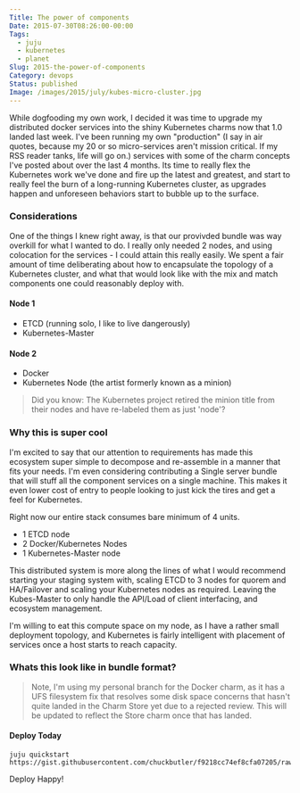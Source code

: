```yaml
---
Title: The power of components
Date: 2015-07-30T08:26:00-00:00
Tags:
  - juju
  - kubernetes
  - planet
Slug: 2015-the-power-of-components
Category: devops
Status: published
Image: /images/2015/july/kubes-micro-cluster.jpg
---
```


While dogfooding my own work, I decided it was time to upgrade my distributed
docker services into the shiny Kubernetes charms now that 1.0 landed last week.
I've been running my own "production" (I say in air quotes, because my 20 or so
micro-services aren't mission critical. If my RSS reader tanks, life will go on.)
services with some of the charm concepts I've posted about over the last 4 months.
Its time to really flex the Kubernetes work we've done and fire up the latest
and greatest, and start to really feel the burn of a long-running Kubernetes
cluster, as upgrades happen and unforeseen behaviors start to bubble up to the
surface.


### Considerations

One of the things I knew right away, is that our provivded bundle was way
overkill for what I wanted to do. I really only needed 2 nodes, and using
colocation for the services - I could attain this really easily. We spent a
fair amount of time deliberating about how to encapsulate the topology of a
Kubernetes cluster, and what that would look like with the mix and match
components one could reasonably deploy with.

#### Node 1

- ETCD (running solo, I like to live dangerously)
- Kubernetes-Master

#### Node 2

- Docker
- Kubernetes Node (the artist formerly known as a minion)

> Did you know: The Kubernetes project retired the minion title from their nodes
> and have re-labeled them as just 'node'?

### Why this is super cool

I'm excited to say that our attention to requirements has made this ecosystem
super simple to decompose and re-assemble in a manner that fits your needs. I'm
even considering contributing a Single server bundle that will stuff all the
component services on a single machine. This makes it even lower cost of entry
to people looking to just kick the tires and get a feel for Kubernetes.

Right now our entire stack consumes bare minimum of 4 units.

- 1 ETCD node
- 2 Docker/Kubernetes Nodes
- 1 Kubernetes-Master node

This distributed system is more along the lines of what I would recommend
starting your staging system with, scaling ETCD to 3 nodes for quorem and HA/Failover
and scaling your Kubernetes nodes as required. Leaving the Kubes-Master to only
handle the API/Load of client interfacing, and ecosystem management.

I'm willing to eat this compute space on my node, as I have a rather small
deployment topology, and Kubernetes is fairly intelligent with placement of
services once a host starts to reach capacity.

### Whats this look like in bundle format?

> Note, I'm using my personal branch for the Docker charm, as it has a UFS
> filesystem fix that resolves some disk space concerns that hasn't quite
> landed in the Charm Store yet due to a rejected review. This will be
> updated to reflect the Store charm once that has landed.

<script src="https://gist.github.com/chuckbutler/f9218cc74ef8cfa07205.js"></script>


#### Deploy Today

    juju quickstart https://gist.githubusercontent.com/chuckbutler/f9218cc74ef8cfa07205/raw/3dd5a12a7d17b7d9c1b07d6a3b5b2f868681bdf4/bundle.yaml

Deploy Happy!
